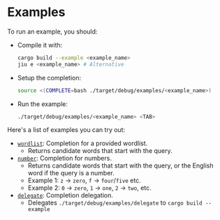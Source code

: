 # Examples

To run an example, you should:

- Compile it with:
    ```bash
    cargo build --example <example_name>
    jiu e <example_name> # Alternative
    ```
- Setup the completion:
    ```bash
    source <(COMPLETE=bash ./target/debug/examples/<example_name>)
    ```
- Run the example:
    ```bash
    ./target/debug/examples/<example_name> <TAB>
    ```

Here's a list of examples you can try out:

- [`wordlist`](./wordlist.rs): Completion for a provided wordlist.
    - Returns candidate words that start with the query.
- [`number`](./number.rs): Completion for numbers.
    - Returns candidate words that start with the query, or the English word if the query is a number.
    - Example 1: `z` -> `zero`, `f` -> `four`/`five` etc.
    - Example 2: `0` -> `zero`, `1` -> `one`, `2` -> `two`, etc.
- [`delegate`](./delegate.rs): Completion delegation.
    - Delegates `./target/debug/examples/delegate` to `cargo build --example`
